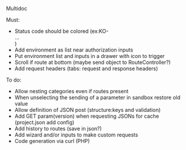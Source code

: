 Multidoc

Must:
- Status code should be colored (ex:KO-<div class="alert alert-danger" role="alert">...</div>)
- Add environment as list near authorization inputs
- Put environment list and inputs in a drawer with icon to trigger
- Scroll if route at bottom (maybe send object to RouteController?)
- Add request headers (tabs: request and response headers)

To do:
- Allow nesting categories even if routes present
- When unselecting the sending of a parameter in sandbox restore old value
- Allow definition of JSON post (structure:keys and validation)
- Add GET param(version) when requesting JSONs for cache (project.json add config)
- Add history to routes (save in json?)
- Add wizard and/or inputs to make custom requests
- Code generation via curl (PHP)